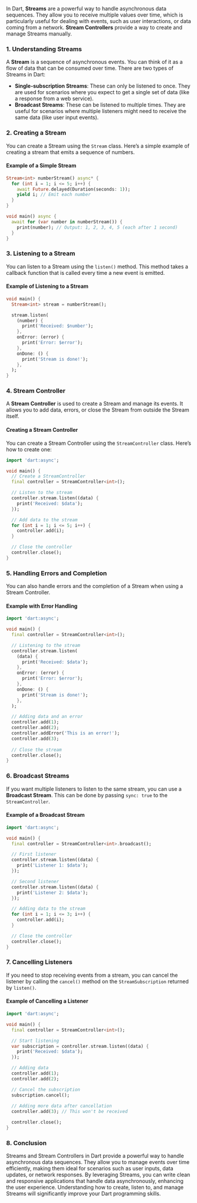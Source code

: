 In Dart, **Streams** are a powerful way to handle asynchronous data sequences. They allow you to receive multiple values over time, which is particularly useful for dealing with events, such as user interactions, or data coming from a network. **Stream Controllers** provide a way to create and manage Streams manually.

### 1. **Understanding Streams**

A **Stream** is a sequence of asynchronous events. You can think of it as a flow of data that can be consumed over time. There are two types of Streams in Dart:

- **Single-subscription Streams**: These can only be listened to once. They are used for scenarios where you expect to get a single set of data (like a response from a web service).
- **Broadcast Streams**: These can be listened to multiple times. They are useful for scenarios where multiple listeners might need to receive the same data (like user input events).

### 2. **Creating a Stream**

You can create a Stream using the `Stream` class. Here’s a simple example of creating a stream that emits a sequence of numbers.

#### Example of a Simple Stream

```dart
Stream<int> numberStream() async* {
  for (int i = 1; i <= 5; i++) {
    await Future.delayed(Duration(seconds: 1));
    yield i; // Emit each number
  }
}

void main() async {
  await for (var number in numberStream()) {
    print(number); // Output: 1, 2, 3, 4, 5 (each after 1 second)
  }
}
```

### 3. **Listening to a Stream**

You can listen to a Stream using the `listen()` method. This method takes a callback function that is called every time a new event is emitted.

#### Example of Listening to a Stream

```dart
void main() {
  Stream<int> stream = numberStream();

  stream.listen(
    (number) {
      print('Received: $number');
    },
    onError: (error) {
      print('Error: $error');
    },
    onDone: () {
      print('Stream is done!');
    },
  );
}
```

### 4. **Stream Controller**

A **Stream Controller** is used to create a Stream and manage its events. It allows you to add data, errors, or close the Stream from outside the Stream itself.

#### Creating a Stream Controller

You can create a Stream Controller using the `StreamController` class. Here’s how to create one:

```dart
import 'dart:async';

void main() {
  // Create a StreamController
  final controller = StreamController<int>();

  // Listen to the stream
  controller.stream.listen((data) {
    print('Received: $data');
  });

  // Add data to the stream
  for (int i = 1; i <= 5; i++) {
    controller.add(i);
  }

  // Close the controller
  controller.close();
}
```

### 5. **Handling Errors and Completion**

You can also handle errors and the completion of a Stream when using a Stream Controller.

#### Example with Error Handling

```dart
import 'dart:async';

void main() {
  final controller = StreamController<int>();

  // Listening to the stream
  controller.stream.listen(
    (data) {
      print('Received: $data');
    },
    onError: (error) {
      print('Error: $error');
    },
    onDone: () {
      print('Stream is done!');
    },
  );

  // Adding data and an error
  controller.add(1);
  controller.add(2);
  controller.addError('This is an error!');
  controller.add(3);
  
  // Close the stream
  controller.close();
}
```

### 6. **Broadcast Streams**

If you want multiple listeners to listen to the same stream, you can use a **Broadcast Stream**. This can be done by passing `sync: true` to the `StreamController`.

#### Example of a Broadcast Stream

```dart
import 'dart:async';

void main() {
  final controller = StreamController<int>.broadcast();

  // First listener
  controller.stream.listen((data) {
    print('Listener 1: $data');
  });

  // Second listener
  controller.stream.listen((data) {
    print('Listener 2: $data');
  });

  // Adding data to the stream
  for (int i = 1; i <= 3; i++) {
    controller.add(i);
  }

  // Close the controller
  controller.close();
}
```

### 7. **Cancelling Listeners**

If you need to stop receiving events from a stream, you can cancel the listener by calling the `cancel()` method on the `StreamSubscription` returned by `listen()`.

#### Example of Cancelling a Listener

```dart
import 'dart:async';

void main() {
  final controller = StreamController<int>();

  // Start listening
  var subscription = controller.stream.listen((data) {
    print('Received: $data');
  });

  // Adding data
  controller.add(1);
  controller.add(2);

  // Cancel the subscription
  subscription.cancel();
  
  // Adding more data after cancellation
  controller.add(3); // This won't be received

  controller.close();
}
```

### 8. **Conclusion**

Streams and Stream Controllers in Dart provide a powerful way to handle asynchronous data sequences. They allow you to manage events over time efficiently, making them ideal for scenarios such as user inputs, data updates, or network responses. By leveraging Streams, you can write clean and responsive applications that handle data asynchronously, enhancing the user experience. Understanding how to create, listen to, and manage Streams will significantly improve your Dart programming skills.
